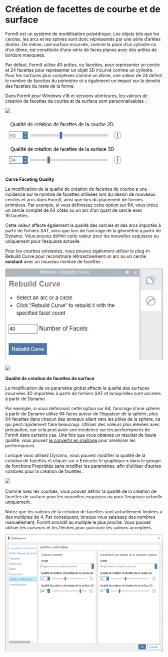 # Création de facettes de courbe et de surface

FormIt est un système de modélisation polyédrique. Les objets tels que les cercles, les arcs et les splines sont donc représentés par une série d’arêtes droites. De même, une surface incurvée, comme la paroi d’un cylindre ou d’un dôme, est constituée d’une série de faces planes avec des arêtes de bordure masquées.

Par défaut, FormIt utilise 40 arêtes, ou facettes, pour représenter un cercle et 24 facettes pour représenter un objet 3D incurvé comme un cylindre. Pour les surfaces plus complexes comme un dôme, une valeur de 24 définit le nombre de facettes du périmètre et a également un impact sur la densité des facettes du reste de la forme.

Dans FormIt pour Windows v18 et versions ultérieures, les valeurs de création de facettes de courbe et de surface sont personnalisables :

![](../.gitbook/assets/faceting\_planter.gif)

![](<../.gitbook/assets/faceting (1).png>)

**Curve Faceting Quality**

La modification de la qualité de création de facettes de courbe a une incidence sur le nombre de facettes utilisées lors du dessin de nouveaux cercles et arcs dans FormIt, ainsi que lors du placement de formes primitives. Par exemple, si vous définissez cette option sur 64, vous créez un cercle complet de 64 côtés ou un arc d’un quart de cercle avec 16 facettes.

Cette valeur affecte également la qualité des cercles et des arcs importés à partir de fichiers SAT, ainsi que lors de l’ancrage de la géométrie à partir de Dynamo. Vous pouvez définir cette valeur pour les nouvelles esquisses ou uniquement pour l’esquisse actuelle.

Pour les courbes existantes, vous pouvez également utiliser le plug-in Rebuild Curve pour reconstruire rétroactivement un arc ou un cercle **existant** avec un nouveau nombre de facettes :

![](../.gitbook/assets/screen-shot-2020-01-10-at-1.20.53-pm.png)

![](../.gitbook/assets/faceting\_rebuild-curve.gif)

**Qualité de création de facettes de surface**

La modification de ce paramètre global affecte la qualité des surfaces incurvées 3D importées à partir de fichiers SAT et lorsqu’elles sont ancrées à partir de Dynamo.

Par exemple, si vous définissez cette option sur 64, l’ancrage d’une sphère à partir de Dynamo utilise 64 faces autour de l’équateur de la sphère, plus 64 facettes dans chacun des anneaux allant vers les pôles de la sphère, ce qui peut rapidement faire beaucoup. Utilisez des valeurs plus élevées avec précaution, car cela peut avoir une incidence sur les performances de FormIt dans certains cas. Une fois que vous obtenez un résultat de haute qualité, vous pouvez [le convertir en maillage](meshes.md) pour améliorer les performances.

Lorsque vous utilisez Dynamo, vous pouvez modifier la qualité de la création de facettes et cliquer sur « Exécuter le graphique » dans le groupe de fonctions Propriétés sans modifier les paramètres, afin d’utiliser d’autres nombres pour la création de facettes :

![](../.gitbook/assets/faceting\_column.gif)

Comme avec les courbes, vous pouvez définir la qualité de la création de facettes de surface pour les nouvelles esquisses ou pour l’esquisse actuelle uniquement.

Notez que les valeurs de la création de facettes sont actuellement limitées à des multiples de 4. Par conséquent, lorsque vous saisissez des nombres manuellement, FormIt arrondit au multiple le plus proche. Vous pouvez utiliser les curseurs et les flèches pour parcourir les valeurs acceptées.

![](../.gitbook/assets/units-+-precision.png)
